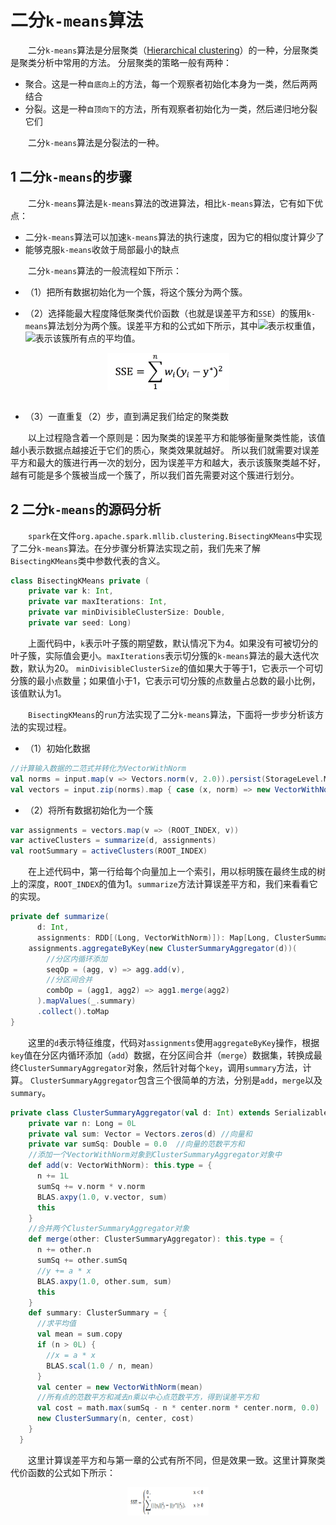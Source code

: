 # 二分`k-means`算法

&emsp;&emsp;二分`k-means`算法是分层聚类（[Hierarchical clustering](https://en.wikipedia.org/wiki/Hierarchical_clustering)）的一种，分层聚类是聚类分析中常用的方法。
分层聚类的策略一般有两种：

- 聚合。这是一种`自底向上`的方法，每一个观察者初始化本身为一类，然后两两结合
- 分裂。这是一种`自顶向下`的方法，所有观察者初始化为一类，然后递归地分裂它们

&emsp;&emsp;二分`k-means`算法是分裂法的一种。

## 1 二分`k-means`的步骤

&emsp;&emsp;二分`k-means`算法是`k-means`算法的改进算法，相比`k-means`算法，它有如下优点：

- 二分`k-means`算法可以加速`k-means`算法的执行速度，因为它的相似度计算少了
- 能够克服`k-means`收敛于局部最小的缺点

&emsp;&emsp;二分`k-means`算法的一般流程如下所示：

- （1）把所有数据初始化为一个簇，将这个簇分为两个簇。

- （2）选择能最大程度降低聚类代价函数（也就是误差平方和`SSE`）的簇用`k-means`算法划分为两个簇。误差平方和的公式如下所示，其中<img src="http://www.forkosh.com/mathtex.cgi?{w}_{i}">表示权重值，<img src="http://www.forkosh.com/mathtex.cgi?{y}^{*}">表示该簇所有点的平均值。

<div  align="center"><img src="imgs/dis-k-means.1.1.png" width = "195" height = "60" alt="1.1" align="center" /></div><br />

- （3）一直重复（2）步，直到满足我们给定的聚类数

&emsp;&emsp;以上过程隐含着一个原则是：因为聚类的误差平方和能够衡量聚类性能，该值越小表示数据点越接近于它们的质心，聚类效果就越好。
所以我们就需要对误差平方和最大的簇进行再一次的划分，因为误差平方和越大，表示该簇聚类越不好，越有可能是多个簇被当成一个簇了，所以我们首先需要对这个簇进行划分。

## 2 二分`k-means`的源码分析

&emsp;&emsp;`spark`在文件`org.apache.spark.mllib.clustering.BisectingKMeans`中实现了二分`k-means`算法。在分步骤分析算法实现之前，我们先来了解`BisectingKMeans`类中参数代表的含义。

```scala
class BisectingKMeans private (
    private var k: Int,
    private var maxIterations: Int,
    private var minDivisibleClusterSize: Double,
    private var seed: Long)
```

&emsp;&emsp;上面代码中，`k`表示叶子簇的期望数，默认情况下为4。如果没有可被切分的叶子簇，实际值会更小。`maxIterations`表示切分簇的`k-means`算法的最大迭代次数，默认为20。
`minDivisibleClusterSize`的值如果大于等于1，它表示一个可切分簇的最小点数量；如果值小于1，它表示可切分簇的点数量占总数的最小比例，该值默认为1。

&emsp;&emsp;`BisectingKMeans`的`run`方法实现了二分`k-means`算法，下面将一步步分析该方法的实现过程。

- （1）初始化数据

```scala
//计算输入数据的二范式并转化为VectorWithNorm
val norms = input.map(v => Vectors.norm(v, 2.0)).persist(StorageLevel.MEMORY_AND_DISK)
val vectors = input.zip(norms).map { case (x, norm) => new VectorWithNorm(x, norm) }
```
- （2）将所有数据初始化为一个簇

```scala
var assignments = vectors.map(v => (ROOT_INDEX, v))
var activeClusters = summarize(d, assignments)
val rootSummary = activeClusters(ROOT_INDEX)
```
&emsp;&emsp;在上述代码中，第一行给每个向量加上一个索引，用以标明簇在最终生成的树上的深度，`ROOT_INDEX`的值为1。`summarize`方法计算误差平方和，我们来看看它的实现。

```scala
private def summarize(
      d: Int,
      assignments: RDD[(Long, VectorWithNorm)]): Map[Long, ClusterSummary] = {
    assignments.aggregateByKey(new ClusterSummaryAggregator(d))(
        //分区内循环添加
        seqOp = (agg, v) => agg.add(v),
        //分区间合并
        combOp = (agg1, agg2) => agg1.merge(agg2)
      ).mapValues(_.summary)
      .collect().toMap
}
```

&emsp;&emsp;这里的`d`表示特征维度，代码对`assignments`使用`aggregateByKey`操作，根据`key`值在分区内循环添加（`add`）数据，在分区间合并（`merge`）数据集，转换成最终`ClusterSummaryAggregator`对象，然后针对每个`key`，调用`summary`方法，计算。
`ClusterSummaryAggregator`包含三个很简单的方法，分别是`add`，`merge`以及`summary`。

```scala
private class ClusterSummaryAggregator(val d: Int) extends Serializable {
    private var n: Long = 0L
    private val sum: Vector = Vectors.zeros(d) //向量和
    private var sumSq: Double = 0.0  //向量的范数平方和
    //添加一个VectorWithNorm对象到ClusterSummaryAggregator对象中
    def add(v: VectorWithNorm): this.type = {
      n += 1L
      sumSq += v.norm * v.norm
      BLAS.axpy(1.0, v.vector, sum)
      this
    }
    //合并两个ClusterSummaryAggregator对象
    def merge(other: ClusterSummaryAggregator): this.type = {
      n += other.n
      sumSq += other.sumSq
      //y += a * x
      BLAS.axpy(1.0, other.sum, sum)
      this
    }
    def summary: ClusterSummary = {
      //求平均值
      val mean = sum.copy
      if (n > 0L) {
        //x = a * x
        BLAS.scal(1.0 / n, mean)
      }
      val center = new VectorWithNorm(mean)
      //所有点的范数平方和减去n乘以中心点范数平方，得到误差平方和
      val cost = math.max(sumSq - n * center.norm * center.norm, 0.0)
      new ClusterSummary(n, center, cost)
    }
  }
```
&emsp;&emsp;这里计算误差平方和与第一章的公式有所不同，但是效果一致。这里计算聚类代价函数的公式如下所示：

<div  align="center"><img src="imgs/dis-k-means.1.2.png" width = "130" height = "45" alt="1.2" align="center" /></div><br />








